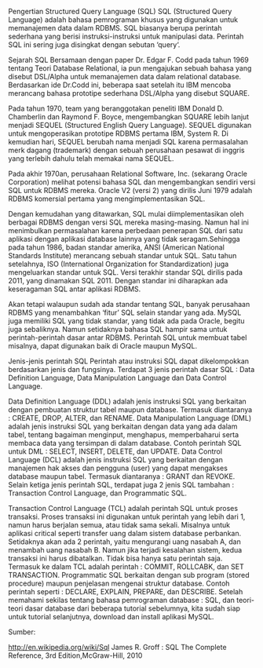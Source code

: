 Pengertian Structured Query Language (SQL)
SQL (Structured Query Language) adalah bahasa pemrograman khusus yang digunakan untuk memanajemen data dalam RDBMS. SQL biasanya berupa perintah sederhana yang berisi instruksi-instruksi untuk manipulasi data. Perintah SQL ini sering juga disingkat dengan sebutan ‘query‘.

Sejarah SQL
Bersamaan dengan paper Dr. Edgar F. Codd pada tahun 1969 tentang Teori Database Relational, ia pun mengajukan sebuah bahasa yang disebut DSL/Alpha untuk memanajemen data dalam relational database. Berdasarkan ide Dr.Codd ini, beberapa saat setelah itu IBM mencoba merancang bahasa prototipe sederhana DSL/Alpha yang disebut SQUARE.

Pada tahun 1970, team yang beranggotakan peneliti IBM Donald D. Chamberlin dan Raymond F. Boyce, mengembangkan SQUARE lebih lanjut menjadi SEQUEL (Structured English Query Language). SEQUEL digunakan untuk mengoperasikan prototipe RDBMS pertama IBM, System R. Di kemudian hari, SEQUEL berubah nama menjadi SQL karena permasalahan merk dagang (trademark) dengan sebuah perusahaan pesawat di inggris yang terlebih dahulu telah memakai nama SEQUEL.

Pada akhir 1970an, perusahaan Relational Software, Inc. (sekarang Oracle Corporation) melihat potensi bahasa SQL dan mengembangkan sendiri versi SQL untuk RDBMS mereka. Oracle V2 (versi 2) yang dirilis Juni 1979 adalah RDBMS komersial pertama yang mengimplementasikan SQL.

Dengan kemudahan yang ditawarkan, SQL mulai diimplementasikan oleh berbagai RDBMS dengan versi SQL mereka masing-masing. Namun hal ini  menimbulkan permasalahan karena perbedaan penerapan SQL dari satu aplikasi dengan aplikasi database lainnya yang tidak seragam.Sehingga  pada tahun 1986, badan standar amerika, ANSI (American National Standards Institute) merancang sebuah standar untuk SQL. Satu tahun setelahnya, ISO (International Organization for Standardization) juga mengeluarkan standar untuk SQL. Versi terakhir standar SQL dirilis pada 2011, yang dinamakan SQL 2011. Dengan standar ini diharapkan ada keseragaman SQL antar aplikasi RDBMS.

Akan tetapi walaupun sudah ada standar tentang SQL, banyak perusahaan RDBMS yang menambahkan ‘fitur’ SQL selain standar yang ada. MySQL juga memiliki SQL yang tidak standar, yang tidak ada pada Oracle, begitu juga sebaliknya. Namun setidaknya bahasa SQL hampir sama untuk perintah-perintah dasar antar RDBMS. Perintah SQL untuk membuat tabel misalnya, dapat digunakan baik di Oracle maupun MySQL.

Jenis-jenis perintah SQL
Perintah atau instruksi SQL dapat dikelompokkan berdasarkan jenis dan fungsinya. Terdapat 3 jenis perintah dasar SQL : Data Definition Language, Data Manipulation Language dan Data Control Language.

Data Definition Language (DDL) adalah jenis instruksi SQL yang berkaitan dengan pembuatan struktur tabel maupun database. Termasuk diantaranya : CREATE, DROP, ALTER, dan RENAME.
Data Manipulation Language (DML) adalah jenis instruksi SQL yang berkaitan dengan data yang ada dalam tabel, tentang bagaiman menginput, menghapus, memperbaharui serta membaca data yang tersimpan di dalam database. Contoh perintah SQL untuk DML : SELECT, INSERT, DELETE, dan UPDATE.
Data Control Language (DCL) adalah jenis instruksi SQL yang berkaitan dengan manajemen hak akses dan pengguna (user) yang dapat mengakses database maupun tabel. Termasuk diantaranya : GRANT dan REVOKE.
Selain ketiga jenis perintah SQL, terdapat juga 2 jenis SQL tambahan : Transaction Control Language, dan Programmatic SQL.

Transaction Control Language (TCL) adalah perintah SQL untuk proses transaksi. Proses transaksi ini digunakan untuk perintah yang lebih dari 1, namun harus berjalan semua, atau tidak sama sekali. Misalnya untuk aplikasi critical seperti transfer uang dalam sistem database perbankan. Setidaknya akan ada 2 perintah, yaitu mengurangi uang nasabah A, dan menambah uang nasabah B. Namun jika terjadi kesalahan sistem, kedua transaksi ini harus dibatalkan. Tidak bisa hanya satu perintah saja. Termasuk ke dalam TCL adalah perintah : COMMIT, ROLLCABK, dan SET TRANSACTION.
Programmatic SQL berkaitan dengan sub program (stored procedure) maupun penjelasan mengenai struktur database. Contoh perintah seperti : DECLARE, EXPLAIN, PREPARE, dan DESCRIBE.
Setelah memahami sekilas tentang bahasa pemrograman database : SQL, dan teori-teori dasar database dari beberapa tutorial sebelumnya,  kita sudah siap untuk tutorial selanjutnya, download dan install aplikasi MySQL.

Sumber:

http://en.wikipedia.org/wiki/Sql
James R. Groff : SQL The Complete Reference, 3rd Edition,McGraw-Hill, 2010
